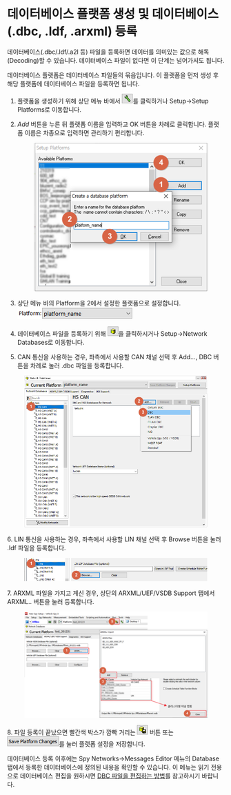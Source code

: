 # 데이터베이스 플랫폼 생성 및 데이터베이스(.dbc, .ldf, .arxml) 등록

데이터베이스(.dbc/.ldf/.a2l 등) 파일을 등록하면 데이터를 의미있는 값으로 해독(Decoding)할 수 있습니다. 데이터베이스 파일이 없다면 이 단계는 넘어가셔도 됩니다.

데이터베이스 플랫폼은 데이터베이스 파일들의 묶음입니다. 이 플랫폼을 먼저 생성 후 해당 플랫폼에 데이터베이스 파일을 등록하면 됩니다.

1. 플랫폼을 생성하기 위해 상단 메뉴 바에서 ![](../.gitbook/assets/2022-01-04-15-48-02.png)를 클릭하거나 Setup->Setup Platforms로 이동합니다.
2.  _Add_ 버튼을 누른 뒤 플랫폼 이름을 입력하고 OK 버튼을 차례로 클릭합니다. 플랫폼 이름은 차종으로 입력하면 관리하기 편리합니다.

    <figure><img src="../.gitbook/assets/2022-01-04-16-09-17.png" alt=""><figcaption></figcaption></figure>
3. 상단 메뉴 바의 Platform을 2에서 설정한 플랫폼으로 설정합니다.\
   ![](../.gitbook/assets/2022-01-04-16-13-51.png)
4. 데이터베이스 파일을 등록하기 위해 ![](<../.gitbook/assets/Network Databases icon.png>)을 클릭하시거나 Setup->Network Databases로 이동합니다.
5. CAN 통신을 사용하는 경우, 좌측에서 사용할 CAN 채널 선택 후 Add..., DBC 버튼을 차례로 눌러 .dbc 파일을 등록합니다.&#x20;

<figure><img src="../.gitbook/assets/2022-01-04-16-21-27.png" alt=""><figcaption></figcaption></figure>

&#x20; 6\. LIN 통신을 사용하는 경우, 좌측에서 사용할 LIN 채널 선택 후 Browse 버튼을 눌러 .ldf 파일을 등록합니다.&#x20;

<figure><img src="../.gitbook/assets/2022-01-04-16-30-31 (1).png" alt=""><figcaption></figcaption></figure>

&#x20;  7\. ARXML 파일을 가지고 계신 경우, 상단의 ARXML/UEF/VSDB Support 탭에서 ARXML.. 버튼을 눌러 등록합니다.

<figure><img src="../.gitbook/assets/2022-01-06-17-44-46.png" alt=""><figcaption></figcaption></figure>

&#x20;  8\. 파일 등록이 끝났으면 빨간색 박스가 깜빡 거리는 ![](../.gitbook/assets/2022-01-04-16-24-53.png) 버튼 또는 ![](../.gitbook/assets/2022-01-04-16-25-23.png)를 눌러 플랫폼 설정을 저장합니다.

데이터베이스 등록 이후에는 Spy Networks->Messages Editor 메뉴의 Database 탭에서 등록한 데이터베이스에 정의된 내용을 확인할 수 있습니다. 이 메뉴는 읽기 전용으로 데이터베이스 편집을 원하시면 [DBC 파일을 편집하는 방법](../자주-묻는-질문faq/dbc-파일을-편집하는-방법.md)를 참고하시기 바랍니다.
